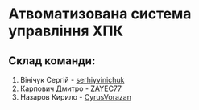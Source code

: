 # Атвоматизована система управління ХПК #
## Склад команди: ##
1. Вінічук Сергій - [serhiyvinichuk](https://github.com/serhiyvinichuk) 
2. Карпович Дмитро - [ZAYEC77](https://github.com/ZAYEC77)
3. Назаров Кирило - [CyrusVorazan](https://github.com/CyrusVorazan)